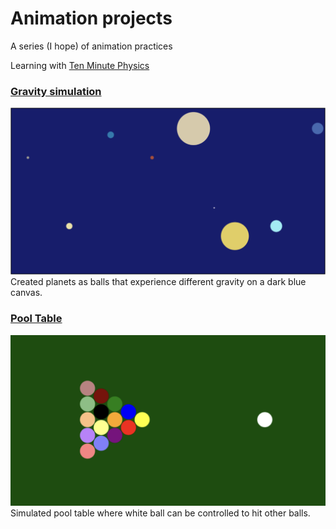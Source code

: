 # Animation projects
A series (I hope) of animation practices

Learning with [Ten Minute Physics](https://matthias-research.github.io/pages/tenMinutePhysics/index.html)

### [Gravity simulation](https://raw.githack.com/astoriama/Fun_Animation/main/planets.html) 
![image](Planet_simulation.png)
Created planets as balls that experience different gravity on a dark blue canvas.

### [Pool Table](https://raw.githack.com/astoriama/Fun_Animation/main/billiard.html) 
![image](pool_table_static.png)
Simulated pool table where white ball can be controlled to hit other balls.